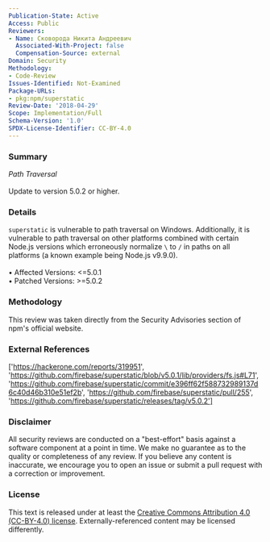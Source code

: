 ```yaml
---
Publication-State: Active
Access: Public
Reviewers:
- Name: Сковорода Никита Андреевич
  Associated-With-Project: false
  Compensation-Source: external
Domain: Security
Methodology:
- Code-Review
Issues-Identified: Not-Examined
Package-URLs:
- pkg:npm/superstatic
Review-Date: '2018-04-29'
Scope: Implementation/Full
Schema-Version: '1.0'
SPDX-License-Identifier: CC-BY-4.0
---
```

### Summary
*Path Traversal*<br><br>Update to version 5.0.2 or higher.
### Details
`superstatic` is vulnerable to path traversal on Windows. Additionally, it is vulnerable to path traversal on other platforms combined with certain Node.js versions which erroneously normalize `\` to `/` in paths on all platforms (a known example being Node.js v9.9.0).
<br><br>• Affected Versions: <=5.0.1
<br>• Patched Versions: >=5.0.2
### Methodology
This review was taken directly from the Security Advisories section of npm's official website.
### External References
['https://hackerone.com/reports/319951', 'https://github.com/firebase/superstatic/blob/v5.0.1/lib/providers/fs.js#L71', 'https://github.com/firebase/superstatic/commit/e396ff62f588732989137d6c40d46b310e51ef2b', 'https://github.com/firebase/superstatic/pull/255', 'https://github.com/firebase/superstatic/releases/tag/v5.0.2']
### Disclaimer
All security reviews are conducted on a "best-effort" basis against a software component at a point in time. We make no guarantee as to the quality or completeness of any review. If you believe any content is inaccurate, we encourage you to open an issue or submit a pull request with a correction or improvement.
### License
This text is released under at least the [Creative Commons Attribution 4.0 (CC-BY-4.0) license](https://creativecommons.org/licenses/by/4.0/legalcode.txt). Externally-referenced content may be licensed differently.
